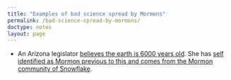 ```yaml
---
title: "Examples of bad science spread by Mormons"
permalink: /bad-science-spread-by-mormons/
doctype: notes
layout: page
---
```


* An Arizona legislator [believes the earth is 6000 years old](http://accmag.com/az-lawmaker-who-believes-earth-6000-years-old-leads-education-panel/).  She has [self identified as Mormon previous to this and comes from the Mormon community of Snowflake](https://www.reddit.com/r/exmormon/comments/6da61w/mormon_az_lawmaker_who_believes_earth_6000_years/).

